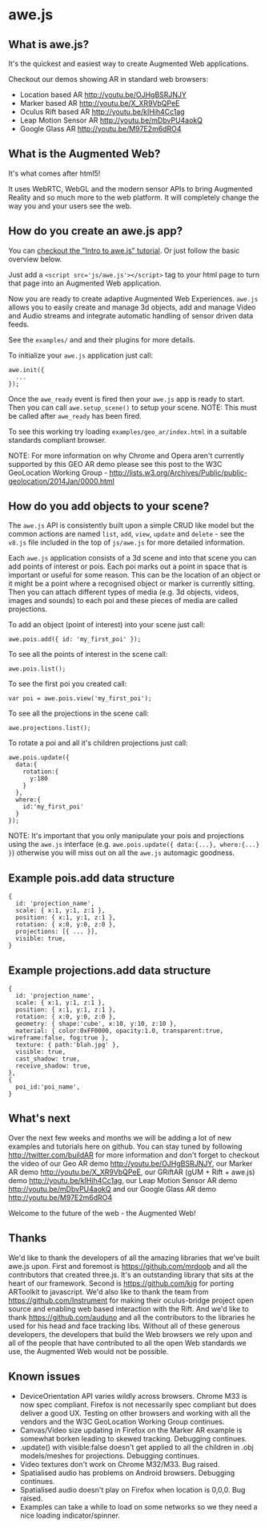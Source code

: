 awe.js
======

What is awe.js?
---------------
It's the quickest and easiest way to create Augmented Web applications.

Checkout our demos showing AR in standard web browsers:
- Location based AR http://youtu.be/OJHgBSRJNJY
- Marker based AR http://youtu.be/X_XR9VbQPeE
- Oculus Rift based AR http://youtu.be/kIHih4Cc1ag
- Leap Motion Sensor AR http://youtu.be/mDbvPU4aokQ
- Google Glass AR http://youtu.be/M97E2m6dRO4

What is the Augmented Web?
--------------------------
It's what comes after html5!

It uses WebRTC, WebGL and the modern sensor APIs to bring Augmented Reality and so much more to the web platform. It will completely change the way you and your users see the web.


How do you create an awe.js app?
--------------------------------
You can <a href="https://buildar.com/awe/tutorials/intro_to_awe.js/index.html">checkout the "Intro to awe.js" tutorial</a>. Or just follow the basic overview below.

Just add a `<script src='js/awe.js'></script>` tag to your html page to turn that page into an Augmented Web application.

Now you are ready to create adaptive Augmented Web Experiences. `awe.js` allows you to easily create and manage 3d objects, add and manage Video and Audio streams and integrate automatic handling of sensor driven data feeds.

See the `examples/` and and their plugins for more details.

To initialize your `awe.js` application just call: 

```
awe.init({
  ...
});
```

Once the `awe_ready` event is fired then your `awe.js` app is ready to start. Then you can call `awe.setup_scene()` to setup your scene. NOTE: This must be called after `awe_ready` has been fired.

To see this working try loading `examples/geo_ar/index.html` in a suitable standards compliant browser.

NOTE: For more information on why Chrome and Opera aren't currently supported by this GEO AR demo please see this post to the W3C GeoLocation Working Group - http://lists.w3.org/Archives/Public/public-geolocation/2014Jan/0000.html


How do you add objects to your scene?
-------------------------------------
The `awe.js` API is consistently built upon a simple CRUD like model but the common actions are named `list`, `add`, `view`, `update` and `delete` - see the `v8.js` file included in the top of `js/awe.js` for more detailed information.

Each `awe.js` application consists of a 3d scene and into that scene you can add points of interest or pois. Each poi marks out a point in space that is important or useful for some reason. This can be the location of an object or it might be a point where a recognised object or marker is currently sitting. Then you can attach different types of media (e.g. 3d objects, videos, images and sounds) to each poi and these pieces of media are called projections.

To add an object (point of interest) into your scene just call:

```
awe.pois.add({ id: 'my_first_poi' });
```

To see all the points of interest in the scene call:

```
awe.pois.list();
```

To see the first poi you created call: 

```
var poi = awe.pois.view('my_first_poi');
```

To see all the projections in the scene call:

```
awe.projections.list();
```

To rotate a poi and all it's children projections just call:

```
awe.pois.update({
  data:{
    rotation:{
      y:180
    }
  },
  where:{
    id:'my_first_poi'
  }
});
```

NOTE: It's important that you only manipulate your pois and projections using the `awe.js` interface (e.g. `awe.pois.update({ data:{...}, where:{...} }`) otherwise you will miss out on all the `awe.js` automagic goodness.


Example pois.add data structure	
-------------------------------
```
{
  id: 'projection_name',
  scale: { x:1, y:1, z:1 },
  position: { x:1, y:1, z:1 },
  rotation: { x:0, y:0, z:0 },
  projections: [{ ... }],
  visible: true,
}
```

Example projections.add data structure	
--------------------------------------
```
{
  id: 'projection_name',
  scale: { x:1, y:1, z:1 },
  position: { x:1, y:1, z:1 },
  rotation: { x:0, y:0, z:0 },
  geometry: { shape:'cube', x:10, y:10, z:10 },
  material: { color:0xFF0000, opacity:1.0, transparent:true, wireframe:false, fog:true },
  texture: { path:'blah.jpg' },
  visible: true,
  cast_shadow: true,
  receive_shadow: true,
},
{
  poi_id:'poi_name',
}
```

What's next
-----------
Over the next few weeks and months we will be adding a lot of new examples and tutorials here on github. You can stay tuned by following http://twitter.com/buildAR for more information and don't forget to checkout the video of our Geo AR demo http://youtu.be/OJHgBSRJNJY, our Marker AR demo http://youtu.be/X_XR9VbQPeE, our GRiftAR (gUM + Rift + awe.js) demo http://youtu.be/kIHih4Cc1ag, our Leap Motion Sensor AR demo http://youtu.be/mDbvPU4aokQ and our Google Glass AR demo http://youtu.be/M97E2m6dRO4 

Welcome to the future of the web - the Augmented Web!


Thanks
------
We'd like to thank the developers of all the amazing libraries that we've built awe.js upon. First and foremost is https://github.com/mrdoob and all the contributors that created three.js. It's an outstanding library that sits at the heart of our framework. Second is https://github.com/kig for porting ARToolkit to javascript. We'd also like to thank the team from https://github.com/Instrument for making their oculus-bridge project open source and enabling web based interaction with the Rift. And we'd like to thank https://github.com/auduno and all the contributors to the libraries he used for his head and face tracking libs. Without all of these generous developers, the developers that build the Web browsers we rely upon and all of the people that have contributed to all the open Web standards we use, the Augmented Web would not be possible.


Known issues
------------
- DeviceOrientation API varies wildly across browsers. Chrome M33 is now spec compliant. Firefox is not necessarily spec compliant but does deliver a good UX. Testing on other browsers and working with all the vendors and the W3C GeoLocation Working Group continues.
- Canvas/Video size updating in Firefox on the Marker AR example is somewhat borken leading to skewed tracking. Debugging continues.
- .update() with visible:false doesn't get applied to all the children in .obj models/meshes for projections. Debugging continues.
- Video textures don't work on Chrome M32/M33. Bug raised.
- Spatialised audio has problems on Android browsers. Debugging continues.
- Spatialised audio doesn't play on Firefox when location is 0,0,0. Bug raised.
- Examples can take a while to load on some networks so we they need a nice loading indicator/spinner.
